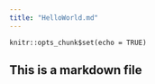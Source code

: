 ```yaml
---
title: "HelloWorld.md"
---
```


```{r setup, include=FALSE}
knitr::opts_chunk$set(echo = TRUE)
```

## This is a markdown file


